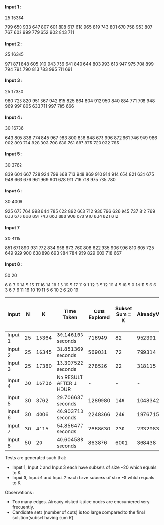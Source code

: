 #### Input 1 :
25 15364

799 650 933 647 807 601 808 617 618 965 819 743 801 670 758 953 807 767 602 999 779 652 902 843 711

#### Input 2 :
25 16345

971 871 848 605 910 943 756 641 840 644 803 993 613 947 975 708 899 794 794 790 813 783 995 711 691

#### Input 3 : 
25 17380

980 728 820 951 867 942 815 825 864 804 912 950 840 884 771 708 948 969 997 805 633 711 997 785 666


#### Input 4 : 
30 16736

643 805 838 774 845 967 983 800 836 848 673 996 872 661 746 949 986 902 898 714 828 803 708 636 761 687 875 729 932 785

#### Input 5 : 
30 3762

839 604 667 728 924 799 668 713 948 869 910 914 914 654 821 634 675 948 663 676 961 969 901 628 911 716 718 975 735 780


#### Input 6 : 
30 4006

925 675 764 998 644 785 622 892 603 712 930 796 626 945 737 812 769 833 673 808 891 743 863 888 908 678 910 834 821 812

#### Input 7:
30 4115

851 671 890 931 772 834 968 673 760 808 622 935 906 996 810 605 725 649 929 900 638 898 693 984 784 959 829 600 718 667

#### Input 8 : 
50 20

6 8 7 6 14 5 15 17 16 14 18 1 6 19 5 17 11 9 1 12 3 5 12 10 4 5 18 5 9 14 11 5 6 6 3 6 7 6 11 16 10 19 11 5 6 10 2 6 20 19


| Input | N | K | Time Taken | Cuts Explored | Subset Sum = K | AlreadyVisitedCut | Maximum Size of Queue at any Instant |
|-------|-------|-------|-------------|---------------|----------------|-------------------|--------------------------------------|
| Input 1 | 25 | 15364 | 39.146153  seconds | 716949 | 82 | 952391 | 18716 |
| Input 2 | 25 | 16345 | 31.851369 seconds  | 569031 | 72 | 799314 | 15133 |
| Input 3 | 25 | 17380 | 13.307522 seconds  | 278526 | 22 | 318115 | 7089 |
| Input 4 | 30 | 16736 | No RESULT AFTER 1 HOUR | - | - | - | - |
| Input 5 | 30 | 3762  | 29.706637 seconds  | 1289980 | 149 | 1048342 | 163178 |
| Input 6 | 30 | 4006  | 46.903713  seconds | 2248366 | 246 | 1976715 | 236864 |
| Input 7 | 30 | 4115  | 54.856477 seconds  | 2668630 | 230 | 2332983 | 267779 |
| Input 8 | 50 | 20    | 40.604588 seconds  | 863876 | 6001 | 368438 | 228475 |

Tests are generated such that:
- Input 1, Input 2 and Input 3 each have subsets of size ~20 which equals to K.
- Input 5, Input 6 and Input 7 each have subsets of size ~5 which equals to K.

Observations : 
- Too many edges. Already visited lattice nodes are encountered very frequently.
- Candidate sets (number of cuts) is too large compared to the final solution(subset having sum $K$)
